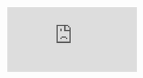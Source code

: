 <HTML>
<iframe src="https://tryhackme.com/api/v2/badges/public-profile?userPublicId=707653" style='border:none;'></iframe>
</HTML>

